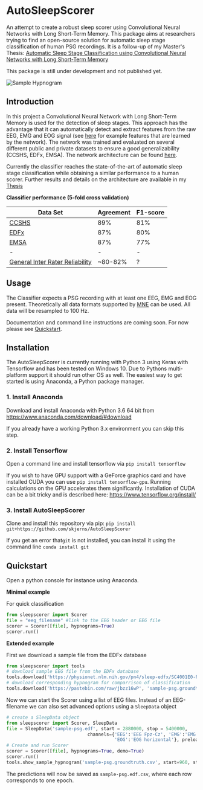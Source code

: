 # AutoSleepScorer
An attempt to create a robust sleep scorer using Convolutional Neural Networks with Long Short-Term Memory. This package aims at researchers trying to find an open-source solution for automatic sleep stage classification of human PSG recordings. It is a follow-up of my Master's Thesis: [Automatic Sleep Stage Classification using Convolutional Neural Networks with Long Short-Term Memory](https://github.com/skjerns/AutoSleepScorer/blob/master/figures/thesis.pdf)

This package is still under development and not published yet. 

![Sample Hypnogram](https://github.com/skjerns/AutoSleepScorer/blob/master/figures/hypno.png?raw=true)
## Introduction
In this project a Convolutional Neural Network with Long Short-Term Memory is used for the detection of sleep stages. This approach has the advantage that it can automatically detect and extract features from the raw EEG, EMG and EOG signal (see [here](https://github.com/skjerns/AutoSleepScorer/blob/master/figures/features.png?raw=true) for example features that are learned by the network). The network was trained and evaluated on several different public and private datasets to ensure a good generalizability (CCSHS, EDFx, EMSA). The network architecture can be found [here](https://github.com/skjerns/AutoSleepScorer/blob/master/figures/architecture.png?raw=true).

Currently the classifier reaches the state-of-the-art of automatic sleep stage classification while obtaining a similar performance to a human scorer. Further results and details on the architecture are available in my [Thesis](https://github.com/skjerns/AutoSleepScorer/blob/master/figures/thesis.pdf)

**Classifier performance (5-fold cross validation)**

Data Set| Agreement | F1-score
------------ | -------------|-------------
[CCSHS](https://sleepdata.org/datasets/ccshs) | 89% | 81%
[EDFx](https://physionet.nlm.nih.gov/pn4/sleep-edfx/) | 87% | 80%
[EMSA](https://www.ncbi.nlm.nih.gov/pubmed/28594100) | 87% | 77%
-|-|-
[General Inter Rater Reliability](https://www.ncbi.nlm.nih.gov/pubmed/19250176) | ~80-82% | ?

## Usage

The Classifier expects a PSG recording with at least one EEG, EMG and EOG present. Theoretically all data formats supported by [MNE](https://martinos.org/mne/stable/python_reference.html#reading-raw-data) can be used. All data will be resampled to 100 Hz.

Documentation and command line instructions are coming soon. For now please see [Quickstart](https://github.com/skjerns/AutoSleepScorer#quickstart).

## Installation
The AutoSleepScorer is currently running with Python 3 using Keras with Tensorflow and has been tested on Windows 10. Due to Pythons multi-platform support it should run other OS as well. The easiest way to get started is using Anaconda, a Python package manager.

### 1. Install Anaconda
Download and install Anaconda with Python 3.6 64 bit from https://www.anaconda.com/download/#download

If you already have a working Python 3.x environment you can skip this step.

### 2. Install Tensorflow
Open a command line and install tensorflow via `pip install tensorflow`

If you wish to have GPU support with a GeForce graphics card and have installed CUDA you can use `pip install tensorflow-gpu`. Running calculations on the GPU accelerates them significantly.
Installation of CUDA can be a bit tricky and is described here: https://www.tensorflow.org/install/

### 3. Install AutoSleepScorer
Clone and install this repository via pip:
`pip install git+https://github.com/skjerns/AutoSleepScorer`

If you get an error that`git` is not installed, you can install it using the command line `conda install git`

## Quickstart

Open a python console for instance using Anaconda.

**Minimal example**

For quick classification

```Python
from sleepscorer import Scorer
file = "eeg_filename" #link to the EEG header or EEG file
scorer = Scorer([file], hypnograms=True)
scorer.run()
```

**Extended example**

First we download a sample file from the EDFx database

```Python
from sleepscorer import tools
# download sample EEG file from the EDFx database
tools.download('https://physionet.nlm.nih.gov/pn4/sleep-edfx/SC4001E0-PSG.edf', 'sample-psg.edf')
# download corresponding hypnogram for comparrison of classification
tools.download('https://pastebin.com/raw/jbzz16wP', 'sample-psg.groundtruth.csv') 
```
Now we can start the Scorer using a list of EEG files.
Instead of an EEG-filename we can also set advanced options using a `SleepData` object
```Python
# create a SleepData object 
from sleepscorer import Scorer, SleepData
file = SleepData('sample-psg.edf', start = 2880000, stop = 5400000, 
							  channels={'EEG':'EEG Fpz-Cz', 'EMG':'EMG submental', 
                              			'EOG':'EOG horizontal'}, preload=False)
# Create and run Scorer
scorer = Scorer([file], hypnograms=True, demo=True)
scorer.run()
tools.show_sample_hypnogram('sample-psg.groundtruth.csv', start=960, stop=1800)
```
The predictions will now be saved as `sample-psg.edf.csv`, where each row corresponds to one epoch.

